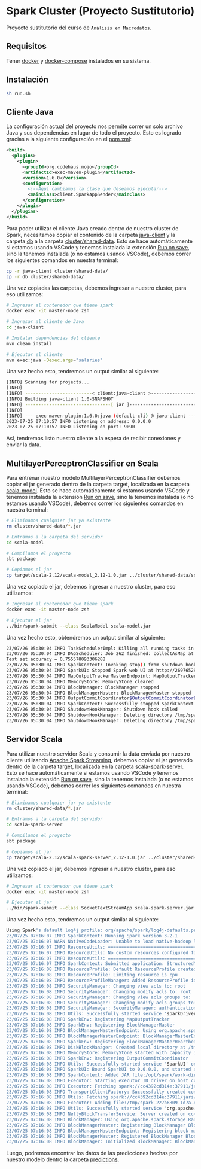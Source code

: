 # Spark Cluster (Proyecto Sustitutorio)

Proyecto sustitutorio del curso de `Análisis en Macrodatos`.

## Requisitos

Tener [docker](https://docs.docker.com/desktop/install/linux-install/) y [docker-compose](https://docs.docker.com/compose/install/linux/) instalados en su sistema.

## Instalación

```sh
sh run.sh
```

## Cliente Java

La configuración actual del proyecto nos permite correr un solo archivo Java y sus dependencias en lugar de todo el proyecto. Esto es logrado gracias a la siguiente configuración en el [pom.xml](java-client/pom.xml):

```xml
<build>
  <plugins>
    <plugin>
      <groupId>org.codehaus.mojo</groupId>
      <artifactId>exec-maven-plugin</artifactId>
      <version>1.6.0</version>
      <configuration>
        <!--Aquí cambiamos la clase que deseamos ejecutar-->
        <mainClass>client.SparkAppSender</mainClass>
      </configuration>
    </plugin>
  </plugins>
</build>
```

Para poder utilizar el cliente Java creado dentro de nuestro cluster de Spark, necesitamos copiar el contenido de la carpeta [java-client](java-client/) y la carpeta [db](db/) a la carpeta [cluster/shared-data](cluster/shared-data/). Esto se hace automáticamente si estamos usando VSCode y tenemos instalada la extensión [Run on save](https://marketplace.visualstudio.com/items?itemName=emeraldwalk.RunOnSave#:~:text=Run%20On%20Save%20for%20Visual,don't%20trigger%20the%20commands.), sino la tenemos instalada (o no estamos usando VSCode), debemos correr los siguientes comandos en nuestra terminal:

```sh
cp -r java-client cluster/shared-data/
cp -r db cluster/shared-data/
```

Una vez copiadas las carpetas, debemos ingresar a nuestro cluster, para eso utilizamos:

```sh
# Ingresar al contenedor que tiene spark
docker exec -it master-node zsh

# Ingresar al cliente de Java
cd java-client

# Instalar dependencias del cliente
mvn clean install

# Ejecutar el cliente
mvn exec:java -Dexec.args="salaries"
```

Una vez hecho esto, tendremos un output similar al siguiente:

```sh
[INFO] Scanning for projects...
[INFO] 
[INFO] -------------------------< client:java-client >-------------------------
[INFO] Building java-client 1.0-SNAPSHOT
[INFO] --------------------------------[ jar ]---------------------------------
[INFO] 
[INFO] --- exec-maven-plugin:1.6.0:java (default-cli) @ java-client ---
2023-07-25 07:10:57 INFO Listening on address: 0.0.0.0
2023-07-25 07:10:57 INFO Listening on port: 9090
```

Así, tendremos listo nuestro cliente a la espera de recibir conexiones y enviar la data.

## MultilayerPerceptronClassifier en Scala

Para entrenar nuestro modelo MultilayerPerceptronClassifier debemos copiar el jar generado dentro de la carpeta target, localizada en la carpeta [scala-model](scala-model/). Esto se hace automáticamente si estamos usando VSCode y tenemos instalada la extensión [Run on save](https://marketplace.visualstudio.com/items?itemName=emeraldwalk.RunOnSave#:~:text=Run%20On%20Save%20for%20Visual,don't%20trigger%20the%20commands.), sino la tenemos instalada (o no estamos usando VSCode), debemos correr los siguientes comandos en nuestra terminal:

```sh
# Eliminamos cualquier jar ya existente
rm cluster/shared-data/*.jar

# Entramos a la carpeta del servidor
cd scala-model

# Compilamos el proyecto
sbt package

# Copiamos el jar
cp target/scala-2.12/scala-model_2.12-1.0.jar ../cluster/shared-data/scala-model.jar
```

Una vez copiado el jar, debemos ingresar a nuestro cluster, para eso utilizamos:

```sh
# Ingresar al contenedor que tiene spark
docker exec -it master-node zsh

# Ejecutar el jar
../bin/spark-submit --class ScalaModel scala-model.jar
```

Una vez hecho esto, obtendremos un output similar al siguiente:

```sh
23/07/26 05:30:04 INFO TaskSchedulerImpl: Killing all running tasks in stage 275: Stage finished
23/07/26 05:30:04 INFO DAGScheduler: Job 262 finished: collectAsMap at MulticlassMetrics.scala:61, took 0.188356 s
Test set accuracy = 0.755578093306288
23/07/26 05:30:04 INFO SparkContext: Invoking stop() from shutdown hook
23/07/26 05:30:04 INFO SparkUI: Stopped Spark web UI at http://269765285b20:4040
23/07/26 05:30:04 INFO MapOutputTrackerMasterEndpoint: MapOutputTrackerMasterEndpoint stopped!
23/07/26 05:30:04 INFO MemoryStore: MemoryStore cleared
23/07/26 05:30:04 INFO BlockManager: BlockManager stopped
23/07/26 05:30:04 INFO BlockManagerMaster: BlockManagerMaster stopped
23/07/26 05:30:04 INFO OutputCommitCoordinator$OutputCommitCoordinatorEndpoint: OutputCommitCoordinator stopped!
23/07/26 05:30:04 INFO SparkContext: Successfully stopped SparkContext
23/07/26 05:30:04 INFO ShutdownHookManager: Shutdown hook called
23/07/26 05:30:04 INFO ShutdownHookManager: Deleting directory /tmp/spark-d787abea-1d22-4cd6-a794-a5ff7bd06dbd
23/07/26 05:30:04 INFO ShutdownHookManager: Deleting directory /tmp/spark-c2d3dc7a-5caf-4699-8ae5-63739bed51df
```

## Servidor Scala

Para utilizar nuestro servidor Scala y consumir la data enviada por nuestro cliente utilizando [Apache Spark Streaming](https://spark.apache.org/docs/latest/streaming-programming-guide.html), debemos copiar el jar generado dentro de la carpeta target, localizada en la carpeta [scala-spark-server](scala-spark-server/). Esto se hace automáticamente si estamos usando VSCode y tenemos instalada la extensión [Run on save](https://marketplace.visualstudio.com/items?itemName=emeraldwalk.RunOnSave#:~:text=Run%20On%20Save%20for%20Visual,don't%20trigger%20the%20commands.), sino la tenemos instalada (o no estamos usando VSCode), debemos correr los siguientes comandos en nuestra terminal:

```sh
# Eliminamos cualquier jar ya existente
rm cluster/shared-data/*.jar

# Entramos a la carpeta del servidor
cd scala-spark-server

# Compilamos el proyecto
sbt package

# Copiamos el jar
cp target/scala-2.12/scala-spark-server_2.12-1.0.jar ../cluster/shared-data/scala-spark-server.jar
```

Una vez copiado el jar, debemos ingresar a nuestro cluster, para eso utilizamos:

```sh
# Ingresar al contenedor que tiene spark
docker exec -it master-node zsh

# Ejecutar el jar
../bin/spark-submit --class SocketTextStreamApp scala-spark-server.jar
```

Una vez hecho esto, tendremos un output similar al siguiente:

```sh
Using Spark's default log4j profile: org/apache/spark/log4j-defaults.properties
23/07/25 07:16:07 INFO SparkContext: Running Spark version 3.2.1
23/07/25 07:16:07 WARN NativeCodeLoader: Unable to load native-hadoop library for your platform... using builtin-java classes where applicable
23/07/25 07:16:07 INFO ResourceUtils: ==============================================================
23/07/25 07:16:07 INFO ResourceUtils: No custom resources configured for spark.driver.
23/07/25 07:16:07 INFO ResourceUtils: ==============================================================
23/07/25 07:16:07 INFO SparkContext: Submitted application: StructuredNetworkWordCount
23/07/25 07:16:08 INFO ResourceProfile: Default ResourceProfile created, executor resources: Map(cores -> name: cores, amount: 1, script: , vendor: , memory -> name: memory, amount: 1024, script: , vendor: , offHeap -> name: offHeap, amount: 0, script: , vendor: ), task resources: Map(cpus -> name: cpus, amount: 1.0)
23/07/25 07:16:08 INFO ResourceProfile: Limiting resource is cpu
23/07/25 07:16:08 INFO ResourceProfileManager: Added ResourceProfile id: 0
23/07/25 07:16:08 INFO SecurityManager: Changing view acls to: root
23/07/25 07:16:08 INFO SecurityManager: Changing modify acls to: root
23/07/25 07:16:08 INFO SecurityManager: Changing view acls groups to: 
23/07/25 07:16:08 INFO SecurityManager: Changing modify acls groups to: 
23/07/25 07:16:08 INFO SecurityManager: SecurityManager: authentication disabled; ui acls disabled; users  with view permissions: Set(root); groups with view permissions: Set(); users  with modify permissions: Set(root); groups with modify permissions: Set()
23/07/25 07:16:08 INFO Utils: Successfully started service 'sparkDriver' on port 37911.
23/07/25 07:16:08 INFO SparkEnv: Registering MapOutputTracker
23/07/25 07:16:08 INFO SparkEnv: Registering BlockManagerMaster
23/07/25 07:16:08 INFO BlockManagerMasterEndpoint: Using org.apache.spark.storage.DefaultTopologyMapper for getting topology information
23/07/25 07:16:08 INFO BlockManagerMasterEndpoint: BlockManagerMasterEndpoint up
23/07/25 07:16:08 INFO SparkEnv: Registering BlockManagerMasterHeartbeat
23/07/25 07:16:08 INFO DiskBlockManager: Created local directory at /tmp/blockmgr-972c6d31-2a9c-4c5c-a6fa-9a93efce2e10
23/07/25 07:16:08 INFO MemoryStore: MemoryStore started with capacity 366.3 MiB
23/07/25 07:16:08 INFO SparkEnv: Registering OutputCommitCoordinator
23/07/25 07:16:08 INFO Utils: Successfully started service 'SparkUI' on port 4040.
23/07/25 07:16:08 INFO SparkUI: Bound SparkUI to 0.0.0.0, and started at http://cc4392cd314e:4040
23/07/25 07:16:08 INFO SparkContext: Added JAR file:/opt/spark/work-dir/scala-spark-server.jar at spark://cc4392cd314e:37911/jars/scala-spark-server.jar with timestamp 1690269367839
23/07/25 07:16:08 INFO Executor: Starting executor ID driver on host cc4392cd314e
23/07/25 07:16:08 INFO Executor: Fetching spark://cc4392cd314e:37911/jars/scala-spark-server.jar with timestamp 1690269367839
23/07/25 07:16:08 INFO TransportClientFactory: Successfully created connection to cc4392cd314e/172.20.0.2:37911 after 20 ms (0 ms spent in bootstraps)
23/07/25 07:16:08 INFO Utils: Fetching spark://cc4392cd314e:37911/jars/scala-spark-server.jar to /tmp/spark-227b6809-1d7a-4a09-9ff5-f1ca00690453/userFiles-7a639281-48e9-4174-9be3-c15b344c4f6a/fetchFileTemp6190689514620221035.tmp
23/07/25 07:16:08 INFO Executor: Adding file:/tmp/spark-227b6809-1d7a-4a09-9ff5-f1ca00690453/userFiles-7a639281-48e9-4174-9be3-c15b344c4f6a/scala-spark-server.jar to class loader
23/07/25 07:16:08 INFO Utils: Successfully started service 'org.apache.spark.network.netty.NettyBlockTransferService' on port 34917.
23/07/25 07:16:08 INFO NettyBlockTransferService: Server created on cc4392cd314e:34917
23/07/25 07:16:08 INFO BlockManager: Using org.apache.spark.storage.RandomBlockReplicationPolicy for block replication policy
23/07/25 07:16:08 INFO BlockManagerMaster: Registering BlockManager BlockManagerId(driver, cc4392cd314e, 34917, None)
23/07/25 07:16:08 INFO BlockManagerMasterEndpoint: Registering block manager cc4392cd314e:34917 with 366.3 MiB RAM, BlockManagerId(driver, cc4392cd314e, 34917, None)
23/07/25 07:16:08 INFO BlockManagerMaster: Registered BlockManager BlockManagerId(driver, cc4392cd314e, 34917, None)
23/07/25 07:16:08 INFO BlockManager: Initialized BlockManager: BlockManagerId(driver, cc4392cd314e, 34917, None)
```

Luego, podremos encontrar los datos de las predicciones hechas por nuestro modelo dentro la carpeta [predictions](cluster/shared-data/predictions/).